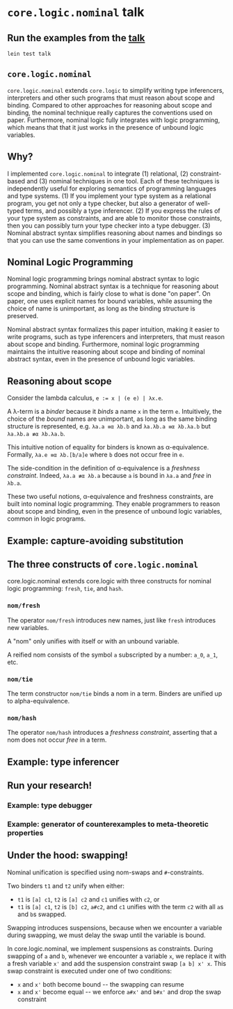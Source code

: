 # `core.logic.nominal` talk

## Run the examples from the [talk](src/talk.clj)

`lein test talk`

## `core.logic.nominal`

`core.logic.nominal` extends `core.logic` to simplify writing type
inferencers, interpreters and other such programs that must reason about
scope and binding. Compared to other approaches for reasoning about
scope and binding, the nominal technique really captures the conventions
used on paper. Furthermore, nominal logic fully integrates with logic
programming, which means that that it just works in the presence of
unbound logic variables.

## Why?

I implemented `core.logic.nominal` to integrate (1) relational, (2)
constraint-based and (3) nominal techniques in one tool. Each of these
techniques is independently useful for exploring semantics of
programming languages and type systems. (1) If you implement your type
system as a relational program, you get not only a type checker, but
also a generator of well-typed terms, and possibly a type
inferencer. (2) If you express the rules of your type system as
constraints, and are able to monitor those constraints, then you can
possibly turn your type checker into a type debugger. (3) Nominal
abstract syntax simplifies reasoning about names and bindings so that you
can use the same conventions in your implementation as on paper.


## Nominal Logic Programming

Nominal logic programming brings nominal abstract syntax to logic
programming. Nominal abstract syntax is a technique for reasoning about
scope and binding, which is fairly close to what is done "on paper".  On
paper, one uses explicit names for bound variables, while assuming the
choice of name is unimportant, as long as the binding structure is
preserved.

Nominal abstract syntax formalizes this paper intuition, making it
easier to write programs, such as type inferencers and interpreters,
that must reason about scope and binding. Furthermore, nominal logic
programming maintains the intuitive reasoning about scope and binding of
nominal abstract syntax, even in the presence of unbound logic
variables.

## Reasoning about scope

Consider the lambda calculus, `e := x | (e e) | λx.e`.

A λ-term is a _binder_ because it _binds_ a name `x` in the term
`e`. Intuitively, the choice of the _bound_ names are unimportant, as
long as the same binding structure is represented, e.g.  `λa.a ≡α λb.b`
and `λa.λb.a ≡α λb.λa.b` but `λa.λb.a ≢α λb.λa.b`.

This intuitive notion of equality for binders is known as
α-equivalence. Formally, `λa.e ≡α λb.[b/a]e` where `b` does not occur
free in `e`.

The side-condition in the definition of α-equivalence is a _freshness
constraint_. Indeed, `λa.a ≢α λb.a` because `a` is bound in `λa.a` and
_free_ in `λb.a`.

These two useful notions, α-equivalence and freshness constraints, are
built into nominal logic programming. They enable programmers to reason
about scope and binding, even in the presence of unbound logic
variables, common in logic programs.

## Example: capture-avoiding substitution

## The three constructs of `core.logic.nominal`

core.logic.nominal extends core.logic with three constructs for nominal
logic programming: `fresh`, `tie`, and `hash`.

### `nom/fresh`

The operator `nom/fresh` introduces new names, just like `fresh` introduces
new variables.

A "nom" only unifies with itself or with an unbound variable.

A reified nom consists of the symbol `a` subscripted by a number: `a_0`, `a_1`, etc.

### `nom/tie`

The term constructor `nom/tie` binds a nom in a term. Binders are
unified up to alpha-equivalence.

### `nom/hash`

The operator `nom/hash` introduces a _freshness constraint_, asserting
that a nom does not occur _free_ in a term.

## Example: type inferencer

## Run your research!

### Example: type debugger

### Example: generator of counterexamples to meta-theoretic properties

## Under the hood: swapping!

Nominal unification is specified using nom-swaps and `#`-constraints.

Two binders `t1` and `t2` unify when either:

* `t1` is `[a] c1`, `t2` is `[a] c2` and `c1` unifies with `c2`, or
* `t1` is `[a] c1`, `t2` is `[b] c2`, `a#c2`, and `c1` unifies with the
  term `c2` with all `a`s and `b`s swapped.

Swapping introduces suspensions, because when we encounter a variable
during swapping, we must delay the swap until the variable is bound.

In core.logic.nominal, we implement suspensions as constraints. During
swapping of `a` and `b`, whenever we encounter a variable `x`, we
replace it with a fresh variable `x'` and add the suspension constraint
swap `[a b] x' x`. This swap constraint is executed under one of two
conditions:

* `x` and `x'` both become bound -- the swapping can resume
* `x` and `x'` become equal -- we enforce `a#x'` and `b#x'` and drop the
  swap constraint

